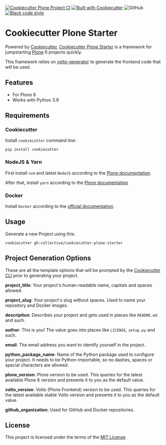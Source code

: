 [![Cookiecutter Plone Project CI](https://github.com/collective/cookiecutter-plone-starter/actions/workflows/ci.yml/badge.svg)](https://github.com/collective/cookiecutter-plone-starter/actions/workflows/ci.yml)
[![Built with Cookiecutter](https://img.shields.io/badge/built%20with-Cookiecutter-ff69b4.svg?logo=cookiecutter)](https://github.com/collective/cookiecutter-plone-starter/)
![GitHub](https://img.shields.io/github/license/collective/cookiecutter-plone-starter)
[![Black code style](https://img.shields.io/badge/code%20style-black-000000.svg)](https://github.com/ambv/black)

# Cookiecutter Plone Starter

Powered by [Cookiecutter](https://github.com/cookiecutter/cookiecutter), [Cookiecutter Plone Starter](https://github.com/collective/cookiecutter-plone-starter/) is a framework for jumpstarting [Plone](https://plone.org/) 6 projects quickly.

This framework relies on [volto-generator](https://github.com/plone/volto/tree/master/packages/generator-volto) to generate the frontend code that will be used.

## Features

- For Plone 6
- Works with Python 3.9

## Requirements

### Cookiecutter

Install `cookiecutter` command line:

```shell
pip install cookiecutter
```

### NodeJS & Yarn

First install `nvm` and latest `NodeJS` according to the [Plone documentation](https://6.dev-docs.plone.org/volto/getting-started/install.html#install-nvm-nodejs-version-manager).

After that, install `yarn` according to the [Plone documentation](https://6.dev-docs.plone.org/volto/getting-started/install.html#yarn-nodejs-package-manager)

### Docker

Install `Docker` according to the [official documentation](https://docs.docker.com/get-docker/).


## Usage

Generate a new Project using this:

```shell
cookiecutter gh:collective/cookiecutter-plone-starter
```

## Project Generation Options

These are all the template options that will be prompted by the [Cookiecutter CLI](https://github.com/cookiecutter/cookiecutter) prior to generating your project.

**project_title**: Your project's human-readable name, capitals and spaces allowed.

**project_slug**: Your project's slug without spaces. Used to name your repository and Docker images.

**description**: Describes your project and gets used in places like ``README.md`` and such.

**author**: This is you! The value goes into places like ``LICENSE``, ``setup.py`` and such.

**email**: The email address you want to identify yourself in the project.

**python_package_name**: Name of the Python package used to configure your project. It needs to be Python-importable, so no dashes, spaces or special characters are allowed.

**plone_version**: Plone version to be used. This queries for the latest available Plone 6 version and presents it to you as the default value.

**volto_version**: Volto (Plone Frontend) version to be used. This queries for the latest available stable Volto version and presents it to you as the default value.

**github_organization**: Used for GitHub and Docker repositories.

## License

This project is licensed under the terms of the [MIT License](/LICENSE)
